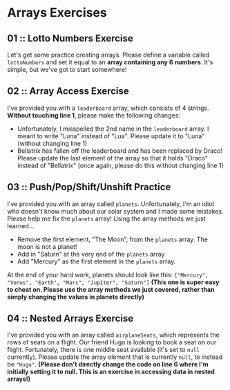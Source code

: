 # Arrays Exercises
## 01 :: Lotto Numbers Exercise
Let's get some practice creating arrays. Please define a variable called `lottoNumbers` and set it equal to an **array containing any 6 numbers**.  It's simple, but we've got to start somewhere!

## 02 :: Array Access Exercise
I've provided you with a `leaderboard` array, which consists of 4 strings.  **Without touching line 1**, please make the following changes:
* Unfortunately, I misspelled the 2nd name in the `leaderboard` array.  I meant to write "Luna" instead of "Lua".  Please update it to "Luna" (without changing line 1)
* Bellatrix has fallen off the leaderboard and has been replaced by Draco! Please update the last element of the array so that it holds "Draco" instead of "Bellatrix" (once again, please do this without changing line 1)

## 03 :: Push/Pop/Shift/Unshift Practice
I've provided you with an array called `planets`. Unfortunately, I'm an idiot who doesn't know much about our solar system and I made some mistakes.  Please help me fix the `planets` array!  Using the array methods we just learned...
* Remove the first element, "The Moon", from the `planets` array.  The moon is not a planet!
* Add in "Saturn" at the very end of the `planets` array
* Add "Mercury" as the first element in the `planets` array.

At the end of your hard work, planets should look like this: `["Mercury", "Venus", "Earth", "Mars", "Jupiter", "Saturn"]`
**(This one is super easy to cheat on.  Please use the array methods we just covered, rather than simply changing the values in planets directly)**

## 04 :: Nested Arrays Exercise
I've provided you with an array called `airplaneSeats`, which represents the rows of seats on a flight.  Our friend Hugo is looking to book a seat on our flight. Fortunately, there is one middle seat available (it's set to `null` currently).  Please update the array element that is currently `null`, to instead be `"Hugo"`. **(Please don't directly change the code on line 6 where I'm initially setting it to null.  This is an exercise in accessing data in nested arrays!)**